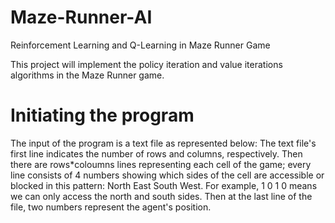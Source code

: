 # Maze-Runner-AI
Reinforcement Learning and Q-Learning in Maze Runner Game


This project will implement the policy iteration and value iterations algorithms in the Maze Runner game.

# **Initiating the program**

The input of the program is a text file as represented below:
The text file's first line indicates the number of rows and columns, respectively.
Then there are rows*coloumns lines representing each cell of the game; every line consists of 4 numbers showing which sides of the cell are accessible or blocked in this pattern: North East South West.
For example, 1 0 1 0 means we can only access the north and south sides.
Then at the last line of the file, two numbers represent the agent's position.

